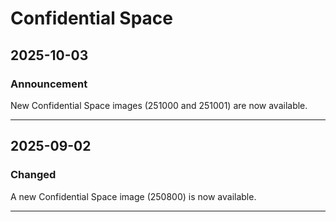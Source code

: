 # Confidential Space

## 2025-10-03

### Announcement

New Confidential Space images (251000 and 251001) are now available.

---
## 2025-09-02

### Changed

A new Confidential Space image (250800) is now available.

---
